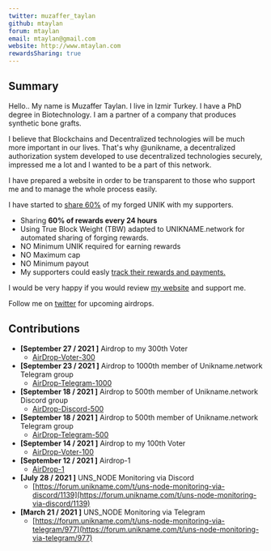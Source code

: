 ```yaml
---
twitter: muzaffer_taylan
github: mtaylan
forum: mtaylan
email: mtaylan@gmail.com
website: http://www.mtaylan.com
rewardsSharing: true
---
```

## Summary

Hello.. My name is Muzaffer Taylan. I live in Izmir Turkey. I have a PhD degree in Biotechnology. I am a partner of a company that produces synthetic bone grafts.

I believe that Blockchains and Decentralized technologies will be much more important in our lives. That's why @unikname, a decentralized authorization system
developed to use decentralized technologies securely, impressed me a lot and I wanted to be a part of this network.

I have prepared a website in order to be transparent to those who support me and to manage the whole process easily.

I have started to [share 60%](http://pool.mtaylan.com:5000/) of my forged UNIK with my supporters.
- Sharing **60% of rewards every 24 hours**
- Using True Block Weight (TBW) adapted to UNIKNAME.network for automated sharing of forging rewards.
- NO Minimum UNIK required for earning rewards
- NO Maximum cap
- NO Minimum payout
- My supporters could easly [track their rewards and payments.](http://pool.mtaylan.com:5000/)

I would be very happy if you would review [my website](http://www.mtaylan.com) and support me.

Follow me on [twitter](https://twitter.com/muzaffer_taylan) for upcoming airdrops.


## Contributions

<!-- detail your contributions -->
- **[September 27 / 2021 ]** Airdrop to my 300th Voter
  - [AirDrop-Voter-300](https://twitter.com/muzaffer_taylan/status/1441794073979928576)
- **[September 23 / 2021 ]** Airdrop to 1000th member of Unikname.network Telegram group
  - [AirDrop-Telegram-1000](https://t.me/Unikname_network/1674)
- **[September 18 / 2021 ]** Airdrop to 500th member of Unikname.network Discord group
  - [AirDrop-Discord-500](https://discord.com/channels/798861428709654548/798861428709654554/888791824704102441)
- **[September 18 / 2021 ]** Airdrop to 500th member of Unikname.network Telegram group
  - [AirDrop-Telegram-500](https://t.me/Unikname_network/963)
- **[September 14 / 2021 ]** Airdrop to my 100th Voter
  - [AirDrop-Voter-100](https://twitter.com/muzaffer_taylan/status/1437694343838584835)
- **[September 12 / 2021 ]** Airdrop-1
  - [AirDrop-1](https://twitter.com/muzaffer_taylan/status/1437051296327077894)
- **[July 28 / 2021 ]** UNS_NODE Monitoring via Discord
  - [https://forum.unikname.com/t/uns-node-monitoring-via-discord/1139](https://forum.unikname.com/t/uns-node-monitoring-via-discord/1139)
- **[March 21 / 2021 ]** UNS_NODE Monitoring via Telegram
  - [https://forum.unikname.com/t/uns-node-monitoring-via-telegram/977](https://forum.unikname.com/t/uns-node-monitoring-via-telegram/977)
